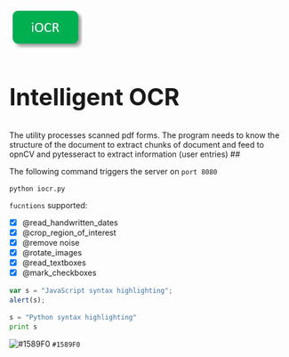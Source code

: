 ![LOGO](static/img/logo.JPG "Intelligent OCR")
# <strong><h2>Intelligent OCR</h2></strong>
The utility processes scanned pdf forms. The program needs to know the structure of the document to extract chunks of document and feed to opnCV and pytesseract to extract information (user entries) ##

The following command triggers the server on `port 8080`
```
python iocr.py
```

`fucntions` supported:
- [x] @read_handwritten_dates
- [x] @crop_region_of_interest
- [x] @remove noise
- [x] @rotate_images
- [x] @read_textboxes
- [x] @mark_checkboxes

```javascript
var s = "JavaScript syntax highlighting";
alert(s);
```
 
```python
s = "Python syntax highlighting"
print s
```

![#1589F0](https://placehold.it/15/1589F0/000000?text=+) `#1589F0`
